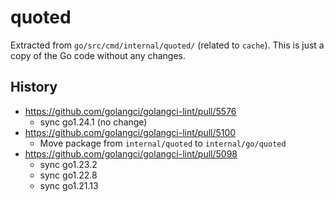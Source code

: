 # quoted

Extracted from `go/src/cmd/internal/quoted/` (related to `cache`).
This is just a copy of the Go code without any changes.

## History

- https://github.com/golangci/golangci-lint/pull/5576
  - sync go1.24.1 (no change)
- https://github.com/golangci/golangci-lint/pull/5100
  - Move package from `internal/quoted` to `internal/go/quoted`
- https://github.com/golangci/golangci-lint/pull/5098
  - sync go1.23.2
  - sync go1.22.8
  - sync go1.21.13
